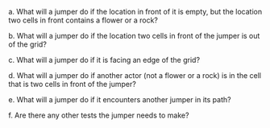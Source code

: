 a. What will a jumper do if the location in front of it is empty, but the location two cells in front contains a flower or a rock?

b. What will a jumper do if the location two cells in front of the jumper is out of the grid?

c. What will a jumper do if it is facing an edge of the grid?

d. What will a jumper do if another actor (not a flower or a rock) is in the cell that is two cells in front of the jumper?

e. What will a jumper do if it encounters another jumper in its path?

f. Are there any other tests the jumper needs to make?